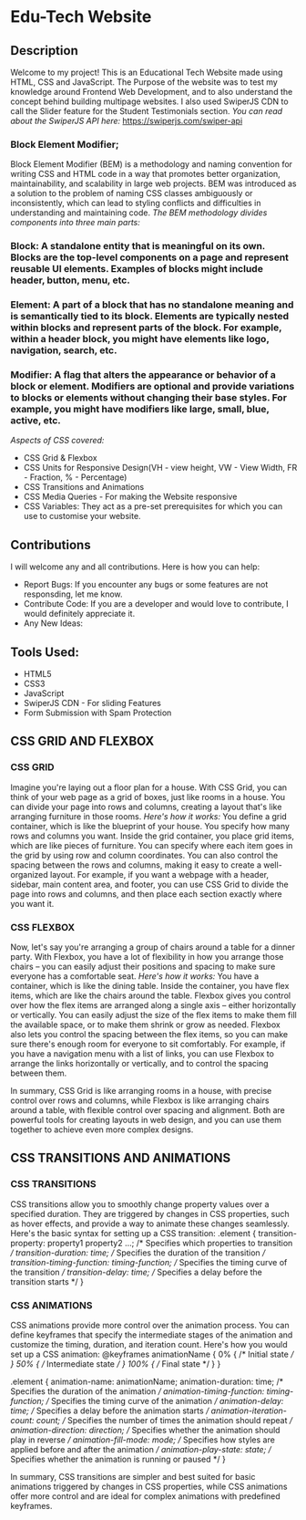 # Edu-Tech Website 
## Description
Welcome to my project! This is an Educational Tech Website made using HTML, CSS and JavaScript. The Purpose of the website was to test my knowledge around Frontend Web Development, and to also understand the concept behind building multipage websites. I also used SwiperJS CDN to call the Slider feature for the Student Testimonials section. *You can read about the SwiperJS API here:* https://swiperjs.com/swiper-api
### Block Element Modifier; 
Block Element Modifier (BEM) is a methodology and naming convention for writing CSS and HTML code in a way that promotes better organization, maintainability, and scalability in large web projects. BEM was introduced as a solution to the problem of naming CSS classes ambiguously or inconsistently, which can lead to styling conflicts and difficulties in understanding and maintaining code. 
*The BEM methodology divides components into three main parts:*
### Block: A standalone entity that is meaningful on its own. Blocks are the top-level components on a page and represent reusable UI elements. Examples of blocks might include header, button, menu, etc.
### Element: A part of a block that has no standalone meaning and is semantically tied to its block. Elements are typically nested within blocks and represent parts of the block. For example, within a header block, you might have elements like logo, navigation, search, etc.
### Modifier: A flag that alters the appearance or behavior of a block or element. Modifiers are optional and provide variations to blocks or elements without changing their base styles. For example, you might have modifiers like large, small, blue, active, etc.

*Aspects of CSS covered:*
- CSS Grid & Flexbox
- CSS Units for Responsive Design(VH - view height, VW - View Width, FR - Fraction, % - Percentage)
- CSS Transitions and Animations
- CSS Media Queries - For making the Website responsive
- CSS Variables: They act as a pre-set prerequisites for which you can use to customise your website. 

## Contributions
I will welcome any and all contributions. Here is how you can help:
- Report Bugs: If you encounter any bugs or some features are not responsding, let me know.
- Contribute Code: If you are a developer and would love to contribute, I would definitely appreciate it.
- Any New Ideas: 

## Tools Used:
- HTML5
- CSS3
- JavaScript
- SwiperJS CDN - For sliding Features
- Form Submission with Spam Protection

## CSS GRID AND FLEXBOX
### CSS GRID
Imagine you're laying out a floor plan for a house. With CSS Grid, you can think of your web page as a grid of boxes, just like rooms in a house. You can divide your page into rows and columns, creating a layout that's like arranging furniture in those rooms.
*Here's how it works:*
You define a grid container, which is like the blueprint of your house. You specify how many rows and columns you want.
Inside the grid container, you place grid items, which are like pieces of furniture. You can specify where each item goes in the grid by using row and column coordinates.
You can also control the spacing between the rows and columns, making it easy to create a well-organized layout.
For example, if you want a webpage with a header, sidebar, main content area, and footer, you can use CSS Grid to divide the page into rows and columns, and then place each section exactly where you want it.

### CSS FLEXBOX
Now, let's say you're arranging a group of chairs around a table for a dinner party. With Flexbox, you have a lot of flexibility in how you arrange those chairs – you can easily adjust their positions and spacing to make sure everyone has a comfortable seat.
*Here's how it works:*
You have a container, which is like the dining table. Inside the container, you have flex items, which are like the chairs around the table.
Flexbox gives you control over how the flex items are arranged along a single axis – either horizontally or vertically.
You can easily adjust the size of the flex items to make them fill the available space, or to make them shrink or grow as needed.
Flexbox also lets you control the spacing between the flex items, so you can make sure there's enough room for everyone to sit comfortably.
For example, if you have a navigation menu with a list of links, you can use Flexbox to arrange the links horizontally or vertically, and to control the spacing between them.

In summary, CSS Grid is like arranging rooms in a house, with precise control over rows and columns, while Flexbox is like arranging chairs around a table, with flexible control over spacing and alignment. Both are powerful tools for creating layouts in web design, and you can use them together to achieve even more complex designs.

## CSS TRANSITIONS AND ANIMATIONS
### CSS TRANSITIONS
CSS transitions allow you to smoothly change property values over a specified duration. They are triggered by changes in CSS properties, such as hover effects, and provide a way to animate these changes seamlessly.
Here's the basic syntax for setting up a CSS transition:
.element {
    transition-property: property1 property2 ...; /* Specifies which properties to transition */
    transition-duration: time; /* Specifies the duration of the transition */
    transition-timing-function: timing-function; /* Specifies the timing curve of the transition */
    transition-delay: time; /* Specifies a delay before the transition starts */
}

### CSS ANIMATIONS
CSS animations provide more control over the animation process. You can define keyframes that specify the intermediate stages of the animation and customize the timing, duration, and iteration count.
Here's how you would set up a CSS animation:
@keyframes animationName {
    0% { /* Initial state */ }
    50% { /* Intermediate state */ }
    100% { /* Final state */ }
}

.element {
    animation-name: animationName;
    animation-duration: time; /* Specifies the duration of the animation */
    animation-timing-function: timing-function; /* Specifies the timing curve of the animation */
    animation-delay: time; /* Specifies a delay before the animation starts */
    animation-iteration-count: count; /* Specifies the number of times the animation should repeat */
    animation-direction: direction; /* Specifies whether the animation should play in reverse */
    animation-fill-mode: mode; /* Specifies how styles are applied before and after the animation */
    animation-play-state: state; /* Specifies whether the animation is running or paused */
}

In summary, CSS transitions are simpler and best suited for basic animations triggered by changes in CSS properties, while CSS animations offer more control and are ideal for complex animations with predefined keyframes.





